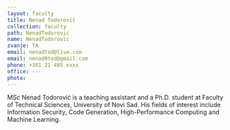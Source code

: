 ```yaml
---
layout: faculty
title: Nenad Todorović
collection: faculty
path: NenadTodorovic
name: NenadTodorovic
zvanje: TA
email: nenadtod@live.com
email: nenad9tod@gmail.com
phone: +381 21 485 xxxx
office: ---
photo: 
---
```

MSc Nenad Todorović is a teaching assistant and a Ph.D. student at Faculty of Technical Sciences, University of Novi Sad. His fields of interest include Information Security, Code Generation, High-Performance Computing and Machine Learning.

